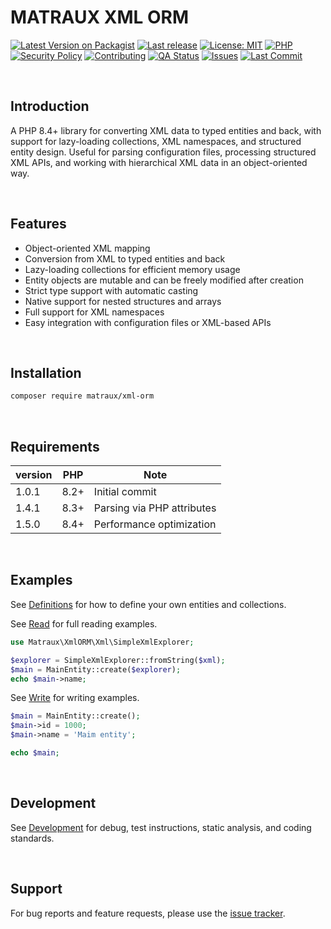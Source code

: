 # MATRAUX XML ORM
[![Latest Version on Packagist](https://img.shields.io/packagist/v/matraux/xml-orm.svg?logo=packagist&logoColor=white)](https://packagist.org/packages/matraux/xml-orm)
[![Last release](https://img.shields.io/github/v/release/matraux/xml-orm?display_name=tag&logo=github&logoColor=white)](https://github.com/matraux/xml-orm/releases)
[![License: MIT](https://img.shields.io/badge/license-MIT-blue.svg?logo=open-source-initiative&logoColor=white)](LICENSE)
[![PHP](https://img.shields.io/badge/PHP-8.4+-blue.svg?logo=php&logoColor=white)](https://php.net)
[![Security Policy](https://img.shields.io/badge/Security-Policy-blue?logo=bitwarden&logoColor=white)](./.github/SECURITY.md)
[![Contributing](https://img.shields.io/badge/Contributing-Disabled-lightgrey?logo=github&logoColor=white)](CONTRIBUTING.md)
[![QA Status](https://img.shields.io/github/actions/workflow/status/matraux/xml-orm/qa.yml?label=Quality+Assurance&logo=checkmarx&logoColor=white)](https://github.com/matraux/xml-orm/actions/workflows/qa.yml)
[![Issues](https://img.shields.io/github/issues/matraux/xml-orm?logo=github&logoColor=white)](https://github.com/matraux/xml-orm/issues)
[![Last Commit](https://img.shields.io/github/last-commit/matraux/xml-orm?logo=git&logoColor=white)](https://github.com/matraux/xml-orm/commits)

<br>

## Introduction
A PHP 8.4+ library for converting XML data to typed entities and back, with support for lazy-loading collections, XML namespaces, and structured entity design.
Useful for parsing configuration files, processing structured XML APIs, and working with hierarchical XML data in an object-oriented way.


<br>

## Features
- Object-oriented XML mapping
- Conversion from XML to typed entities and back
- Lazy-loading collections for efficient memory usage
- Entity objects are mutable and can be freely modified after creation
- Strict type support with automatic casting
- Native support for nested structures and arrays
- Full support for XML namespaces
- Easy integration with configuration files or XML-based APIs

<br>

## Installation
```bash
composer require matraux/xml-orm
```

<br>

## Requirements
| version | PHP | Note
|----|---|---
| 1.0.1 | 8.2+ | Initial commit
| 1.4.1 | 8.3+ | Parsing via PHP attributes
| 1.5.0 | 8.4+ | Performance optimization

<br>

## Examples
See [Definitions](./docs/Definitions.md)  for how to define your own entities and collections.

See [Read](./docs/Read.md) for full reading examples.
```php
use Matraux\XmlORM\Xml\SimpleXmlExplorer;

$explorer = SimpleXmlExplorer::fromString($xml);
$main = MainEntity::create($explorer);
echo $main->name;
```

See [Write](./docs/Write.md) for writing examples.
```php
$main = MainEntity::create();
$main->id = 1000;
$main->name = 'Maim entity';

echo $main;
```

<br>

## Development
See [Development](./docs/Development.md) for debug, test instructions, static analysis, and coding standards.

<br>

## Support
For bug reports and feature requests, please use the [issue tracker](https://github.com/matraux/xml-orm/issues).